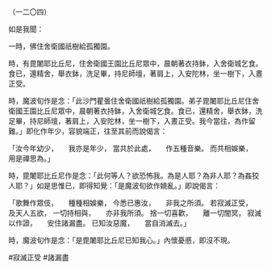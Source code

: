 （一二〇四）

如是我聞：

一時，佛住舍衛國祇樹給孤獨園。

時，有毘闍耶比丘尼，住舍衛國王園比丘尼眾中，晨朝著衣持鉢，入舍衛城乞食。食已，還精舍，舉衣鉢，洗足畢，持尼師壇，著肩上，入安陀林，坐一樹下，入晝正受。

時，魔波旬作是念：「此沙門瞿曇住舍衛國祇樹給孤獨園。弟子毘闍耶比丘尼住舍衛國王園比丘尼眾中，晨朝著衣持鉢，入舍衛城乞食。食已，還精舍，舉衣鉢，洗足畢，持尼師壇，著肩上，入安陀林，坐一樹下，入晝正受。我今當往，為作留難。」即化作年少，容貌端正，往至其前而說偈言：

「汝今年幼少，　　我亦是年少，
當共於此處，　　作五種音樂。
而共相娛樂，　　用是禪思為。」

時，毘闍耶比丘尼作是念：「此何等人？欲恐怖我。為是人耶？為非人耶？為姦狡人耶？」如是思惟已，即得知覺：「是魔波旬欲作嬈亂。」即說偈言：

「歌舞作眾伎，　　種種相娛樂，
今悉已惠汝，　　非我之所須。
若寂滅正受，　　及天人五欲，
一切持相與，　　亦非我所須。
捨一切喜歡，　　離一切闇冥，
寂滅以作證，　　安住諸漏盡。
已知汝惡魔，　　當自消滅去。」

時，魔波旬作是念：「是毘闍耶比丘尼已知我心。」內懷憂慼，即沒不現。








#寂滅正受
#諸漏盡

